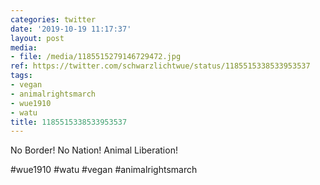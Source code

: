 ```yaml
---
categories: twitter
date: '2019-10-19 11:17:37'
layout: post
media:
- file: /media/1185515279146729472.jpg
ref: https://twitter.com/schwarzlichtwue/status/1185515338533953537
tags:
- vegan
- animalrightsmarch
- wue1910
- watu
title: 1185515338533953537
---
```

No Border! No Nation! Animal Liberation!

#wue1910 #watu #vegan #animalrightsmarch  
